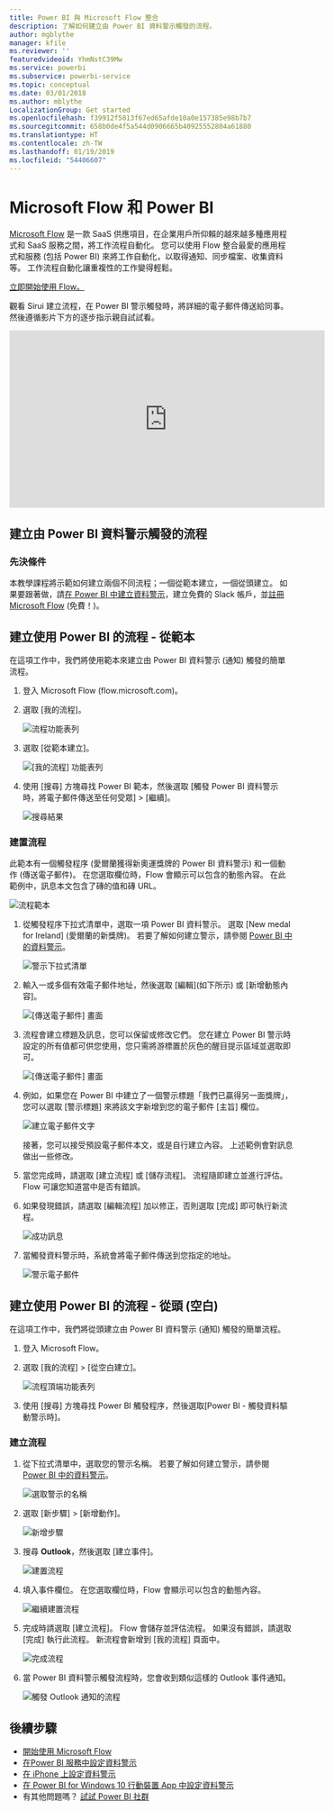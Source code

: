 ```yaml
---
title: Power BI 與 Microsoft Flow 整合
description: 了解如何建立由 Power BI 資料警示觸發的流程。
author: mgblythe
manager: kfile
ms.reviewer: ''
featuredvideoid: YhmNstC39Mw
ms.service: powerbi
ms.subservice: powerbi-service
ms.topic: conceptual
ms.date: 03/01/2018
ms.author: mblythe
LocalizationGroup: Get started
ms.openlocfilehash: f39912f5813f67ed65afde10a0e157385e98b7b7
ms.sourcegitcommit: 658b0de4f5a544d0906665b40925552804a61880
ms.translationtype: HT
ms.contentlocale: zh-TW
ms.lasthandoff: 01/19/2019
ms.locfileid: "54406607"
---
```

# <a name="microsoft-flow-and-power-bi"></a>Microsoft Flow 和 Power BI

[Microsoft Flow](https://flow.microsoft.com/en-us/documentation/getting-started) 是一款 SaaS 供應項目，在企業用戶所仰賴的越來越多種應用程式和 SaaS 服務之間，將工作流程自動化。 您可以使用 Flow 整合最愛的應用程式和服務 (包括 Power BI) 來將工作自動化，以取得通知、同步檔案、收集資料等。 工作流程自動化讓重複性的工作變得輕鬆。

[立即開始使用 Flow。](https://flow.microsoft.com/documentation/getting-started)

觀看 Sirui 建立流程，在 Power BI 警示觸發時，將詳細的電子郵件傳送給同事。 然後遵循影片下方的逐步指示親自試試看。

<iframe width="560" height="315" src="https://www.youtube.com/embed/YhmNstC39Mw" frameborder="0" allowfullscreen></iframe>

## <a name="create-a-flow-that-is-triggered-by-a-power-bi-data-alert"></a>建立由 Power BI 資料警示觸發的流程

### <a name="prerequisites"></a>先決條件
本教學課程將示範如何建立兩個不同流程；一個從範本建立，一個從頭建立。 如果要跟著做，請[在 Power BI 中建立資料警示](service-set-data-alerts.md)，建立免費的 Slack 帳戶，並[註冊 Microsoft Flow](https://flow.microsoft.com/en-us/#home-signup) (免費！)。

## <a name="create-a-flow-that-uses-power-bi---from-a-template"></a>建立使用 Power BI 的流程 - 從範本
在這項工作中，我們將使用範本來建立由 Power BI 資料警示 (通知) 觸發的簡單流程。

1. 登入 Microsoft Flow (flow.microsoft.com)。
2. 選取 [我的流程]。
   
   ![流程功能表列](media/service-flow-integration/power-bi-my-flows.png)
3. 選取 [從範本建立]。
   
    ![[我的流程] 功能表列](media/service-flow-integration/power-bi-template.png)
4. 使用 [搜尋] 方塊尋找 Power BI 範本，然後選取 [觸發 Power BI 資料警示時，將電子郵件傳送至任何受眾] > [繼續]。
   
    ![搜尋結果](media/service-flow-integration/power-bi-flow-alert.png)


### <a name="build-the-flow"></a>建置流程
此範本有一個觸發程序 (愛爾蘭獲得新奧運獎牌的 Power BI 資料警示) 和一個動作 (傳送電子郵件)。 在您選取欄位時，Flow 會顯示可以包含的動態內容。  在此範例中，訊息本文包含了磚的值和磚 URL。

![流程範本](media/service-flow-integration/power-bi-template1.png)

1. 從觸發程序下拉式清單中，選取一項 Power BI 資料警示。 選取 [New medal for Ireland] \(愛爾蘭的新獎牌)。 若要了解如何建立警示，請參閱 [Power BI 中的資料警示](service-set-data-alerts.md)。
   
   ![警示下拉式清單](media/service-flow-integration/power-bi-trigger-flow.png)
2. 輸入一或多個有效電子郵件地址，然後選取 [編輯]\(如下所示) 或 [新增動態內容]。 
   
   ![[傳送電子郵件] 畫面](media/service-flow-integration/power-bi-flow-email.png)

3. 流程會建立標題及訊息，您可以保留或修改它們。 您在建立 Power BI 警示時設定的所有值都可供您使用，您只需將游標置於灰色的醒目提示區域並選取即可。 

   ![[傳送電子郵件] 畫面](media/service-flow-integration/power-bi-flow-email-default.png)

1.  例如，如果您在 Power BI 中建立了一個警示標題「我們已贏得另一面獎牌」，您可以選取 [警示標題] 來將該文字新增到您的電子郵件 [主旨] 欄位。

    ![建立電子郵件文字](media/service-flow-integration/power-bi-flow-message.png)

    接著，您可以接受預設電子郵件本文，或是自行建立內容。 上述範例會對訊息做出一些修改。

1. 當您完成時，請選取 [建立流程] 或 [儲存流程]。  流程隨即建立並進行評估。  Flow 可讓您知道當中是否有錯誤。
2. 如果發現錯誤，請選取 [編輯流程] 加以修正，否則選取 [完成] 即可執行新流程。
   
   ![成功訊息](media/service-flow-integration/power-bi-flow-running.png)
5. 當觸發資料警示時，系統會將電子郵件傳送到您指定的地址。  
   
   ![警示電子郵件](media/service-flow-integration/power-bi-flow-email2.png)

## <a name="create-a-flow-that-uses-power-bi---from-scratch-blank"></a>建立使用 Power BI 的流程 - 從頭 (空白)
在這項工作中，我們將從頭建立由 Power BI 資料警示 (通知) 觸發的簡單流程。

1. 登入 Microsoft Flow。
2. 選取 [我的流程] > [從空白建立]。
   
   ![流程頂端功能表列](media/service-flow-integration/power-bi-my-flows.png)
3. 使用 [搜尋] 方塊尋找 Power BI 觸發程序，然後選取[Power BI - 觸發資料驅動警示時]。

### <a name="build-your-flow"></a>建立流程
1. 從下拉式清單中，選取您的警示名稱。  若要了解如何建立警示，請參閱 [Power BI 中的資料警示](service-set-data-alerts.md)。
   
    ![選取警示的名稱](media/service-flow-integration/power-bi-totalstores2.png)
2. 選取 [新步驟] > [新增動作]。
   
   ![新增步驟](media/service-flow-integration/power-bi-new-step.png)
3. 搜尋 **Outlook**，然後選取 [建立事件]。
   
   ![建置流程](media/service-flow-integration/power-bi-create-event.png)
4. 填入事件欄位。 在您選取欄位時，Flow 會顯示可以包含的動態內容。
   
   ![繼續建置流程](media/service-flow-integration/power-bi-flow-event.png)
5. 完成時請選取 [建立流程]。  Flow 會儲存並評估流程。 如果沒有錯誤，請選取 [完成] 執行此流程。  新流程會新增到 [我的流程] 頁面中。
   
   ![完成流程](media/service-flow-integration/power-bi-flow-running.png)
6. 當 Power BI 資料警示觸發流程時，您會收到類似這樣的 Outlook 事件通知。
   
    ![觸發 Outlook 通知的流程](media/service-flow-integration/power-bi-flow-notice.png)

## <a name="next-steps"></a>後續步驟
* [開始使用 Microsoft Flow](https://flow.microsoft.com/en-us/documentation/getting-started/)
* [在Power BI 服務中設定資料警示](service-set-data-alerts.md)
* [在 iPhone 上設定資料警示](consumer/mobile/mobile-set-data-alerts-in-the-mobile-apps.md)
* [在 Power BI for Windows 10 行動裝置 App 中設定資料警示](consumer/mobile/mobile-set-data-alerts-in-the-mobile-apps.md)
* 有其他問題嗎？ [試試 Power BI 社群](http://community.powerbi.com/)

